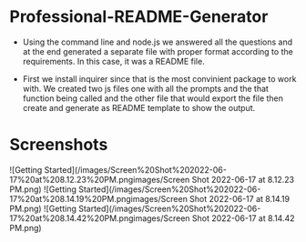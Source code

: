 # Professional-README-Generator

* Using the command line and node.js we answered all the questions and at the end generated a separate file with proper format according to the requirements. In this case, it was a README file.

* First we install inquirer since that is the most convinient package to work with. We created two js files one with all the prompts and the that function being called and the other file that would export the file then create and generate as README template to show the output.

# Screenshots

![Getting Started](/images/Screen%20Shot%202022-06-17%20at%208.12.23%20PM.pngimages/Screen Shot 2022-06-17 at 8.12.23 PM.png)
![Getting Started](/images/Screen%20Shot%202022-06-17%20at%208.14.19%20PM.pngimages/Screen Shot 2022-06-17 at 8.14.19 PM.png)
![Getting Started](/images/Screen%20Shot%202022-06-17%20at%208.14.42%20PM.pngimages/Screen Shot 2022-06-17 at 8.14.42 PM.png)



